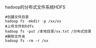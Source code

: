 hadoop的分布式文件系统HDFS

```
#创建文件目录
hadoop fs -mkdir -p /xx/xx
#上传文件到hdfs
hadoop fs -put /本地目录/xx.txt /分布式目录
#删除文件夹
hadoop fs -rm -r /xx
```

